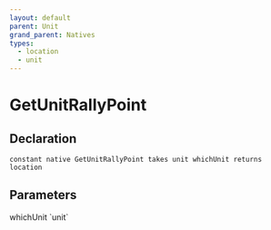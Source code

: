 ```yaml
---
layout: default
parent: Unit
grand_parent: Natives
types:
  - location
  - unit
---
```


# GetUnitRallyPoint

## Declaration

```
constant native GetUnitRallyPoint takes unit whichUnit returns location
```

## Parameters
<dl>
  <dt>whichUnit `unit`</dt>
  <dd></dd>
</dl>